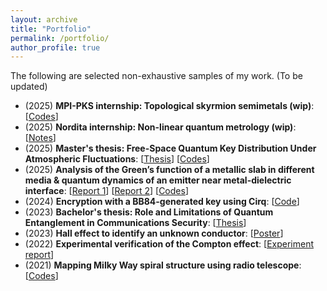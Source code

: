 ```yaml
---
layout: archive
title: "Portfolio"
permalink: /portfolio/
author_profile: true
---
```

The following are selected non-exhaustive samples of my work. (To be updated)
* (2025) **MPI-PKS internship: Topological skyrmion semimetals (wip)**: [[Codes](https://github.com/gehadibany/skyrmion_semimetals)]
* (2025) **Nordita internship: Non-linear quantum metrology (wip)**: [[Notes](https://www.overleaf.com/read/sqfzpwrbtknw#9cd89a)]
* (2025) **Master's thesis: Free-Space Quantum Key Distribution Under Atmospheric Fluctuations**: [[Thesis](https://gehadibany.github.io/files/Thesis.pdf)] [[Codes](https://github.com/gehadibany/thesis_work)]
* (2025) **Analysis of the Green’s function of a metallic slab in different media & quantum dynamics of an emitter near metal-dielectric interface**: [[Report 1](https://gehadibany.github.io/files/report_p1.pdf)] [[Report 2](https://gehadibany.github.io/files/report_p2.pdf)] [[Codes](https://github.com/gehadibany/nanophotonics)]
* (2024) **Encryption with a BB84-generated key using Cirq**: [[Code](https://github.com/gehadibany/qxqproject)]
* (2023) **Bachelor's thesis: Role and Limitations of Quantum Entanglement in Communications Security**: [[Thesis](https://gehadibany.github.io/files/B_thesis.pdf)]
* (2023) **Hall effect to identify an unknown conductor**: [[Poster](https://gehadibany.github.io/files/Hall_effect.pdf)]
* (2022) **Experimental verification of the Compton effect**: [[Experiment report](https://gehadibany.github.io/files/Compton.pdf)]
* (2021) **Mapping Milky Way spiral structure using radio telescope**: [[Codes](https://github.com/gehadibany/milky_way_mapping)]